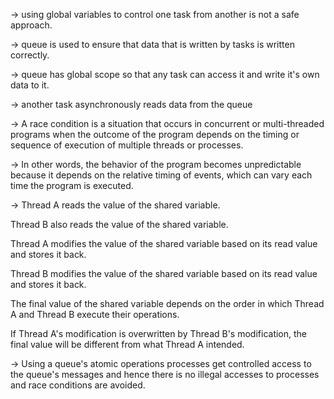 -> using global variables to control one task from another is not a safe approach. 

-> queue is used to ensure that data that is written by tasks is written correctly. 

-> queue has global scope so that any task can access it and write it's own data to it. 

-> another task asynchronously reads data from the queue

-> A race condition is a situation that occurs in concurrent or multi-threaded programs when the outcome of the program depends on the timing or sequence of execution of multiple threads or processes. 

-> In other words, the behavior of the program becomes unpredictable because it depends on the relative timing of events, which can vary each time the program is executed.

-> Thread A reads the value of the shared variable.

   Thread B also reads the value of the shared variable.

   Thread A modifies the value of the shared variable based on its read value and stores it back.
   
   Thread B modifies the value of the shared variable based on its read value and stores it back.

   The final value of the shared variable depends on the order in which Thread A and Thread B execute their operations. 
  
   If Thread A's modification is overwritten by Thread B's modification, the final value will be different from what Thread A intended.
   
 -> Using a queue's atomic operations processes get controlled access to the queue's messages and hence there is no illegal accesses to processes and race conditions are avoided.
